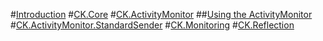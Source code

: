 #[Introduction](intro.md)
#[CK.Core](ck-core.md)
#[CK.ActivityMonitor](ck-activitymonitor.md)
##[Using the ActivityMonitor](using-the-activitymonitor.md)
#[CK.ActivityMonitor.StandardSender](ck-activitymonitor-standardsender.md)
#[CK.Monitoring](ck-monitoring.md)
#[CK.Reflection](ck-reflection.md)
